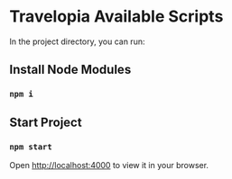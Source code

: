 # Travelopia Available Scripts

In the project directory, you can run:

## Install Node Modules
### `npm i`
## Start Project
### `npm start`

Open [http://localhost:4000](http://localhost:4000) to view it in your browser.
